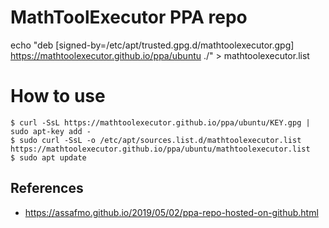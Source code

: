 # MathToolExecutor PPA repo

echo "deb [signed-by=/etc/apt/trusted.gpg.d/mathtoolexecutor.gpg] https://mathtoolexecutor.github.io/ppa/ubuntu ./" > mathtoolexecutor.list

# How to use

```console
$ curl -SsL https://mathtoolexecutor.github.io/ppa/ubuntu/KEY.gpg | sudo apt-key add -
$ sudo curl -SsL -o /etc/apt/sources.list.d/mathtoolexecutor.list https://mathtoolexecutor.github.io/ppa/ubuntu/mathtoolexecutor.list
$ sudo apt update
```

## References

- https://assafmo.github.io/2019/05/02/ppa-repo-hosted-on-github.html
